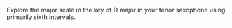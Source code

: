 Explore the major scale in the key of D major in your tenor saxophone using primarily sixth intervals.